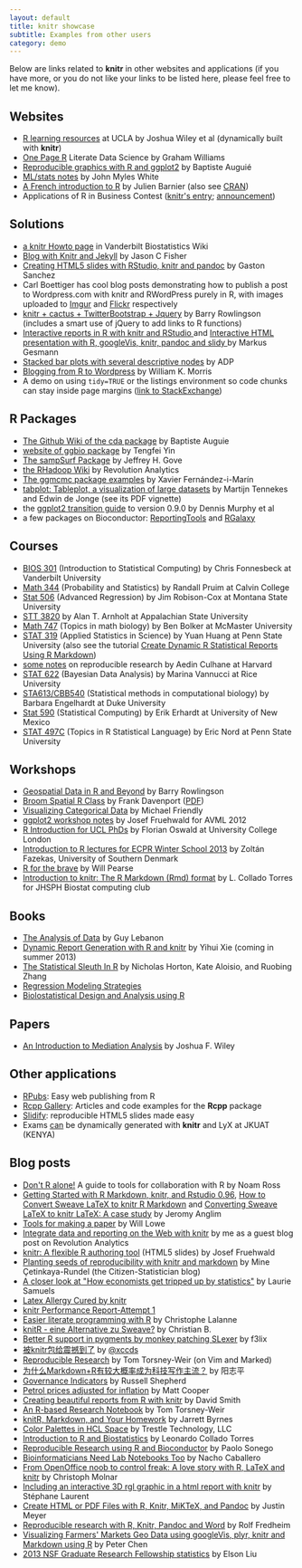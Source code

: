 ```yaml
---
layout: default
title: knitr showcase
subtitle: Examples from other users
category: demo
---
```


Below are links related to **knitr** in other websites and applications (if you have more, or you do not like your links to be listed here, please feel free to let me know).

## Websites

- [R learning resources](http://www.ats.ucla.edu/stat/r/) at UCLA by Joshua Wiley et al (dynamically built with **knitr**)
- [One Page R](http://onepager.togaware.com/) Literate Data Science by Graham Williams
- [Reproducible graphics with R and ggplot2](http://www.scribd.com/doc/93360631/Presentation) by Baptiste Auguié
- [ML/stats notes](https://github.com/johnmyleswhite/MLNotes) by John Myles White
- [A French introduction to R](http://alea.fr.eu.org/pages/intro-R) by Julien Barnier (also see [CRAN](http://cran.r-project.org/other-docs.html))
- Applications of R in Business Contest ([knitr's entry](http://www.inside-r.org/howto/knitr-elegant-flexible-and-fast-dynamic-report-generation-r); [announcement](http://www.revolutionanalytics.com/news-events/news-room/2012/applications-of-r-in-business-competition.php))

## Solutions

- [a knitr Howto page](http://biostat.mc.vanderbilt.edu/wiki/Main/KnitrHowto) in Vanderbilt Biostatistics Wiki
- [Blog with Knitr and Jekyll](http://jfisher-usgs.github.com/r/2012/07/03/knitr-jekyll/) by Jason C Fisher
- [Creating HTML5 slides with RStudio, knitr and pandoc](http://gastonsanchez.wordpress.com/2012/11/19/creating-html5-slides-with-rstudio-knitr-and-pandoc/) by Gaston Sanchez
- Carl Boettiger has cool blog posts demonstrating how to publish a post to Wordpress.com with knitr and RWordPress purely in R, with images uploaded to [Imgur](http://www.carlboettiger.info/archives/3974) and [Flickr](http://www.carlboettiger.info/archives/3988) respectively
- [knitr + cactus + TwitterBootstrap + Jquery](http://geospaced.blogspot.com/2012/05/knitr-cactus-twitterbootstrap-jquery.html) by Barry Rowlingson (includes a smart use of jQuery to add links to R functions)
- [Interactive reports in R with knitr and RStudio ](http://lamages.blogspot.co.uk/2012/05/interactive-reports-in-r-with-knitr-and.html) and [Interactive HTML presentation with R, googleVis, knitr, pandoc and slidy ](http://lamages.blogspot.com/2012/05/interactive-html-presentation-with-r.html) by Markus Gesmann
- [Stacked bar plots with several descriptive nodes](http://tex.stackexchange.com/a/87897/9128) by ADP
- [Blogging from R to Wordpress](http://wkmor1.wordpress.com/2012/07/01/rchievement-of-the-day-3-bloggin-from-r-14/) by William K. Morris
- A demo on using `tidy=TRUE` or the listings environment so code chunks can stay inside page margins ([link to StackExchange](http://tex.stackexchange.com/q/41471/9128))

## R Packages

- [The Github Wiki of the cda package](https://github.com/baptiste/cda/wiki) by Baptiste Auguie
- [website of ggbio package](http://tengfei.github.com/ggbio/) by Tengfei Yin
- [The sampSurf Package](http://sampsurf.r-forge.r-project.org/) by Jeffrey H. Gove
- [the RHadoop Wiki](https://github.com/RevolutionAnalytics/RHadoop/wiki) by Revolution Analytics
- [The ggmcmc package examples](http://xavier-fim.net/packages/ggmcmc/) by Xavier Fernández-i-Marín
- [tabplot: Tableplot, a visualization of large datasets](http://cran.r-project.org/package=tabplot) by Martijn Tennekes and Edwin de Jonge (see its PDF vignette)
- the [ggplot2 transition guide](https://github.com/djmurphy420/ggplot2-transition-guide) to version 0.9.0 by Dennis Murphy et al
- a few packages on Bioconductor: [ReportingTools](http://www.bioconductor.org/packages/2.12/bioc/vignettes/ReportingTools/inst/doc/knitr.html) and [RGalaxy](http://www.bioconductor.org/packages/2.12/bioc/html/RGalaxy.html)

## Courses

- [BIOS 301](http://fonnesbeck.github.com/Bios301/) (Introduction to Statistical Computing) by Chris Fonnesbeck at Vanderbilt University
- [Math 344](http://www.calvin.edu/~rpruim/courses/m344/S12/) (Probability and Statistics) by Randall Pruim at Calvin College
- [Stat 506](http://www.math.montana.edu/~jimrc/classes/stat506/) (Advanced Regression) by Jim Robison-Cox at Montana State University
- [STT 3820](http://www1.appstate.edu/~arnholta/classes/STT3820/index.htm) by Alan T. Arnholt at Appalachian State University
- [Math 747](http://www.math.mcmaster.ca/~bolker/classes/m747/) (Topics in math biology) by Ben Bolker at McMaster University
- [STAT 319](http://www.personal.psu.edu/yoh5109/319spring2013/) (Applied Statistics in Science) by Yuan Huang at Penn State University (also see the tutorial [Create Dynamic R Statistical Reports Using R Markdown](https://onlinecourses.science.psu.edu/statprogram/markdown))
- [some notes](http://bcb.dfci.harvard.edu/~aedin/courses/ReproducibleResearch/) on reproducible research by Aedin Culhane at Harvard
- [STAT 622](http://www.stat.rice.edu/~marina/stat622.html) (Bayesian Data Analysis) by Marina Vannucci at Rice University
- [STA613/CBB540](http://genome.duke.edu/labs/engelhardt/courses/cbb540.html) (Statistical methods in computational biology) by Barbara Engelhardt at Duke University
- [Stat 590](http://statacumen.com/teaching/sc1/) (Statistical Computing) by Erik Erhardt at University of New Mexico
- [STAT 497C](https://onlinecourses.science.psu.edu/stat497r/node/101) (Topics in R Statistical Language) by Eric Nord at Penn State University

## Workshops

- [Geospatial Data in R and Beyond](http://www.maths.lancs.ac.uk/~rowlings/Teaching/UseR2012/) by Barry Rowlingson
- [Broom Spatial R Class](http://davenportspatialanalytics.squarespace.com/blog/2012/6/19/notes-from-a-recent-spatial-r-class-i-gave.html) by Frank Davenport ([PDF](https://dl.dropbox.com/u/9577903/broomspatial.pdf))
- [Visualizing Categorical Data](http://euclid.psych.yorku.ca/datavis.ca/courses/VCD/R/output/) by Michael Friendly
- [ggplot2 workshop notes](http://www.ling.upenn.edu/~joseff/avml2012/) by Josef Fruehwald for AVML 2012
- [R Introduction for UCL PhDs](http://www.homepages.ucl.ac.uk/~uctpfos/files/introPHD.html) by Florian Oswald at University College London
- [Introduction to R lectures for ECPR Winter School 2013](http://zfazekas.github.com/teaching/2013/02/17/ecpr-intro-to-R/) by Zoltán Fazekas, University of Southern Denmark
- [R for the brave](https://dl.dropbox.com/u/4149392/R_for_the_brave.pdf) by Will Pearse
- [Introduction to knitr: The R Markdown (Rmd) format](http://lcolladotor.github.com/Rmd-intro/) by L. Collado Torres for JHSPH Biostat computing club

## Books

- [The Analysis of Data](http://theanalysisofdata.com/) by Guy Lebanon
- [Dynamic Report Generation with R and knitr](https://github.com/yihui/knitr-book) by Yihui Xie (coming in summer 2013)
- [The Statistical Sleuth In R](http://www.math.smith.edu/~nhorton/sleuth/) by Nicholas Horton, Kate Aloisio, and Ruobing Zhang
- [Regression Modeling Strategies](https://groups.google.com/forum/?hl=en&fromgroups#!topic/knitr/bYj3Zn11hjE)
- [Biolostatistical Design and Analysis using R](http://yihui.name/en/guestbook/#comment-456270476)

## Papers

- [An Introduction to Mediation Analysis](https://github.com/JWiley/mediation) by Joshua F. Wiley

## Other applications

- [RPubs](http://rpubs.com/): Easy web publishing from R
- [Rcpp Gallery](http://gallery.rcpp.org/): Articles and code examples for the **Rcpp** package
- [Slidify](http://slidify.org/): reproducible HTML5 slides made easy
- Exams [can](http://yihui.name/knitr/#comment-454337734) be dynamically generated with **knitr** and LyX at JKUAT (KENYA)

## Blog posts

- [Don't R alone!](http://www.noamross.net/blog/2013/1/7/collaborating-with-r.html) A guide to tools for collaboration with R by Noam Ross
- [Getting Started with R Markdown, knitr, and Rstudio 0.96](http://jeromyanglim.blogspot.com.au/2012/05/getting-started-with-r-markdown-knitr.html), [How to Convert Sweave LaTeX to knitr R Markdown](http://jeromyanglim.blogspot.com/2012/06/how-to-convert-sweave-latex-to-knitr-r.html) and [Converting Sweave LaTeX to knitr LaTeX: A case study](http://jeromyanglim.blogspot.com/2012/06/converting-sweave-latex-to-knitr-latex.html) by Jeromy Anglim
- [Tools for making a paper](http://conjugateprior.org/2013/03/tools-for-making-a-paper/) by Will Lowe
- [Integrate data and reporting on the Web with knitr](http://blog.revolutionanalytics.com/2012/09/data-reporting-knitr.html) by me as a guest blog post on Revolution Analytics
- [knitr: A flexible R authoring tool](http://rpubs.com/JoFrhwld/UseR_Sept) (HTML5 slides) by Josef Fruehwald
- [Planting seeds of reproducibility with knitr and markdown](http://citizen-statistician.org/2012/10/08/planting-seeds-of-reproducibility-with-knitr-and-markdown/) by Mine Çetinkaya-Rundel (the Citizen-Statistician blog)
- [A closer look at "How economists get tripped up by statistics"](http://biostat.mc.vanderbilt.edu/wiki/Main/GradStudentsHelpfulExamples) by Laurie Samuels
- [Latex Allergy Cured by knitr](http://timelyportfolio.blogspot.com/2012/04/latex-allergy-cured-by-knitr.html)
- [knitr Performance Report-Attempt 1](http://timelyportfolio.blogspot.com/2012/04/knitr-performance-report-attempt-1.html)
- [Easier literate programming with R](http://aliquote.org/memos/2012/04/02/easier-literate-programming-with-r) by Christophe Lalanne
- [knitR - eine Alternative zu Sweave?](http://www.blogofolio.de/2012/05/knitr-eine-alternative-zu-sweave/) by Christian B.
- [Better R support in pygments by monkey patching SLexer](http://blog.felixriedel.com/2012/05/better-r-support-in-pygments-by-monkey-patching-slexer/) by f3lix
- [被knitr包给震撼到了](http://xccds1977.blogspot.com/2012/05/knitr.html) by [@xccds](https://twitter.com/xccds)
- [Reproducible Research](http://torsneyt.wordpress.com/2012/05/19/reproducible-research/) by Tom Torsney-Weir (on Vim and Marked)
- [为什么Markdown+R有较大概率成为科技写作主流？](http://www.yangzhiping.com/tech/r-markdown-knitr.html) by 阳志平
- [Governance Indicators](http://www.russellshepherd.com/d/?q=blog/governance-indicators) by Russell Shepherd
- [Petrol prices adjusted for inflation](http://mcfromnz.wordpress.com/2012/07/28/petrol-prices-adjusted-for-inflation/) by Matt Cooper
- [Creating beautiful reports from R with knitr](http://blog.revolutionanalytics.com/2012/08/creating-beautiful-reports-from-r-with-knitr.html) by David Smith
- [An R-based Research Notebook](http://www.tomtorsneyweir.com/research-notebook/) by Tom Torsney-Weir
- [knitR, Markdown, and Your Homework](http://learningdata.wordpress.com/2012/09/30/knitr-markdown-and-your-homework/) by Jarrett Byrnes
- [Color Palettes in HCL Space](http://www.trestletechnology.net/2012/10/color-palettes-in-hcl-space/) by Trestle Technology, LLC
- [Introduction to R and Biostatistics](http://fellgernon.tumblr.com/post/35587597245/introduction-to-r-and-biostatistics-2012-version) by Leonardo Collado Torres
- [Reproducible Research using R and Bioconductor](http://onertipaday.blogspot.com/2012/12/italian-bio-r-day-2012-slides-on.html) by Paolo Sonego
- [Bioinformaticians Need Lab Notebooks Too](http://reasoniamhere.com/bioinformaticians-need-lab-notebooks-too/) by Nacho Caballero
- [From OpenOffice noob to control freak: A love story with R, LaTeX and knitr](http://machine-master.blogspot.com/2013/03/from-openoffice-noob-to-control-freak.html) by Christoph Molnar
- [Including an interactive 3D rgl graphic in a html report with knitr](http://stla.overblog.com/including-an-interactive-3d-rgl-graphic-with-knitr) by Stéphane Laurent
- [Create HTML or PDF Files with R, Knitr, MiKTeX, and Pandoc](http://rprogramming.net/create-html-or-pdf-files-with-r-knitr-miktex-and-pandoc/) by Justin Meyer
- [Reproducible research with R, Knitr, Pandoc and Word](http://quantifyingmemory.blogspot.com/2013/02/reproducible-research-with-r-knitr.html) by Rolf Fredheim
- [Visualizing Farmers' Markets Geo Data using googleVis, plyr, knitr and Markdown using R](http://dataillumination.blogspot.com/2013/03/visualizing-farmers-markets-geo-data_19.html) by Peter Chen
- [2013 NSF Graduate Research Fellowship statistics](http://www.scribd.com/doc/132971631/NSFstats2013) by Elson Liu

